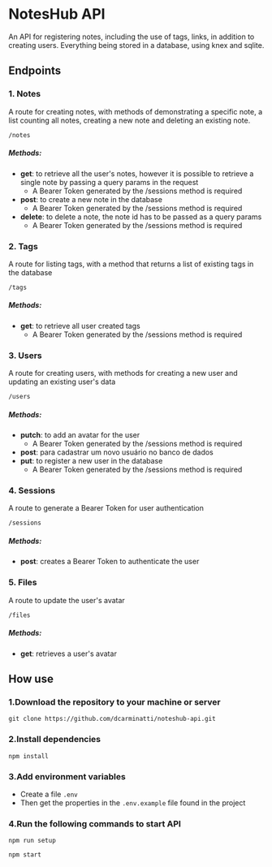 # NotesHub API

An API for registering notes, including the use of tags, links, in addition to creating users. Everything being stored in a database, using knex and sqlite.

## Endpoints

### 1. Notes

A route for creating notes, with methods of demonstrating a specific note, a list counting all notes, creating a new note and deleting an existing note.

```
/notes
```

##### Methods:

- **get**: to retrieve all the user's notes, however it is possible to retrieve a single note by passing a query params in the request
  - A Bearer Token generated by the /sessions method is required
- **post**: to create a new note in the database
  - A Bearer Token generated by the /sessions method is required
- **delete**: to delete a note, the note id has to be passed as a query params
  - A Bearer Token generated by the /sessions method is required

### 2. Tags

A route for listing tags, with a method that returns a list of existing tags in the database

```
/tags
```

##### Methods:

- **get**: to retrieve all user created tags
  - A Bearer Token generated by the /sessions method is required

### 3. Users

A route for creating users, with methods for creating a new user and updating an existing user's data

```
/users
```

##### Methods:

- **putch**: to add an avatar for the user
  - A Bearer Token generated by the /sessions method is required
- **post**: para cadastrar um novo usuário no banco de dados
- **put**: to register a new user in the database
  - A Bearer Token generated by the /sessions method is required

### 4. Sessions

A route to generate a Bearer Token for user authentication

```
/sessions
```

##### Methods:

- **post**: creates a Bearer Token to authenticate the user

### 5. Files

A route to update the user's avatar

```
/files
```

##### Methods:

- **get**: retrieves a user's avatar

## How use

### 1.Download the repository to your machine or server

```
git clone https://github.com/dcarminatti/noteshub-api.git
```

### 2.Install dependencies

```
npm install
```

### 3.Add environment variables

- Create a file `.env`
- Then get the properties in the `.env.example` file found in the project

### 4.Run the following commands to start API

```
npm run setup
```

```
npm start
```
